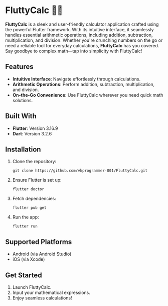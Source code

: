# FluttyCalc 🧮✨

**FluttyCalc** is a sleek and user-friendly calculator application crafted using the powerful Flutter framework. With its intuitive interface, it seamlessly handles essential arithmetic operations, including addition, subtraction, multiplication, and division. Whether you're crunching numbers on the go or need a reliable tool for everyday calculations, **FluttyCalc** has you covered. Say goodbye to complex math—tap into simplicity with FluttyCalc!

## Features

- **Intuitive Interface**: Navigate effortlessly through calculations.
- **Arithmetic Operations**: Perform addition, subtraction, multiplication, and division.
- **On-the-Go Convenience**: Use FluttyCalc wherever you need quick math solutions.

## Built With

- **Flutter**: Version 3.16.9
- **Dart**: Version 3.2.6

## Installation

1. Clone the repository:
   ```
   git clone https://github.com/vkprogrammer-001/FluttyCalc.git
   ```

2. Ensure Flutter is set up:
   ```
   flutter doctor
   ```

3. Fetch dependencies:
   ```
   flutter pub get
   ```

4. Run the app:
   ```
   flutter run
   ```

## Supported Platforms

- Android (via Android Studio)
- iOS (via Xcode)

## Get Started

1. Launch FluttyCalc.
2. Input your mathematical expressions.
3. Enjoy seamless calculations!
